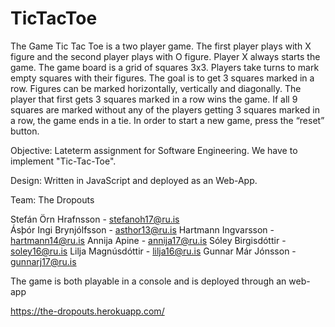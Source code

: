 # TicTacToe

The Game
Tic Tac Toe is a two player game. The first player plays with X figure and the second player plays with O figure. 
Player X always starts the game. The game board is a grid of squares 3x3. 
Players take turns to mark empty squares with their figures. The goal is to get 3 squares marked in a row. 
Figures can be marked horizontally, vertically and diagonally. The player that first gets 3 squares marked in a row wins the game. 
If all 9 squares are marked without any of the players getting 3 squares marked in a row, the game ends in a tie. 
In order to start a new game, press the “reset” button.

Objective: Lateterm assignment for Software Engineering. We have to implement "Tic-Tac-Toe".

Design: Written in JavaScript and deployed as an Web-App.

Team: The Dropouts

Stefán Örn Hrafnsson - stefanoh17@ru.is</br>
Ásþór Ingi Brynjólfsson - asthor13@ru.is
Hartmann Ingvarsson - hartmann14@ru.is
Annija Apine - annija17@ru.is
Sóley Birgisdóttir - soley16@ru.is
Lilja Magnúsdóttir - lilja16@ru.is
Gunnar Már Jónsson - gunnarj17@ru.is

The game is both playable in a console and is deployed through an web-app 

https://the-dropouts.herokuapp.com/

